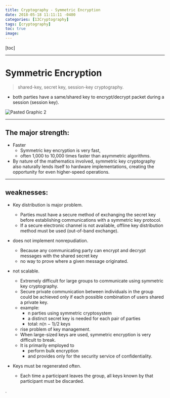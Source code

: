 ```yaml
---
title: Cryptography - Symmetric Encryption
date: 2018-05-18 11:11:11 -0400
categories: [13Cryptography]
tags: [cryptography]
toc: true
image:
---
```


[toc]

--- 
 

# Symmetric Encryption

> shared-key, secret key, session-key cryptography.

- both parties have a same/shared key to encrypt/decrypt packet during a session (session key).

![Pasted Graphic 2](https://i.imgur.com/kMj7s4U.png)


---


## The major strength:
- Faster
  - Symmetric key encryption is very fast,
  - often 1,000 to 10,000 times faster than asymmetric algorithms.
- By nature of the mathematics involved, symmetric key cryptography also naturally lends itself to hardware implementations, creating the opportunity for even higher-speed operations.


---


## weaknesses:
- Key distribution is major problem.
  - Parties must have a secure method of exchanging the secret key before establishing communications with a symmetric key protocol.
  - If a secure electronic channel is not available, offline key distribution method must be used (out-of-band exchange).

- does not implement nonrepudiation.
  - Because any communicating party can encrypt and decrypt messages with the shared secret key
  - no way to prove where a given message originated.

- not scalable.
  - Extremely difficult for large groups to communicate using symmetric key cryptography.
  - Secure private communication between individuals in the group could be achieved only if each possible combination of users shared a private key.
  - example:
    - n parties using symmetric cryptosystem
    - a distinct secret key is needed for each pair of parties
    - total: n(n − 1)/2 keys
  - rise problem of key management.
  - When large-sized keys are used, symmetric encryption is very difficult to break.
  - It is primarily employed to
    - perform bulk encryption
    - and provides only for the security service of confidentiality.



- Keys must be regenerated often.
  - Each time a participant leaves the group, all keys known by that participant must be discarded.

















.

